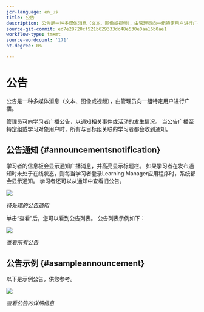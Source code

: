 ```yaml
---
jcr-language: en_us
title: 公告
description: 公告是一种多媒体消息（文本、图像或视频），由管理员向一组特定用户进行广播。
source-git-commit: ed7e28720cf521b629333dc48e530e0aa16b0ae1
workflow-type: tm+mt
source-wordcount: '171'
ht-degree: 0%

---
```




# 公告

公告是一种多媒体消息（文本、图像或视频），由管理员向一组特定用户进行广播。

管理员可向学习者广播公告，以通知相关事件或活动的发生情况。 当公告广播至特定组或学习对象用户时，所有与目标组关联的学习者都会收到通知。

## 公告通知 {#announcementsnotification}

学习者的信息板会显示通知广播消息，并高亮显示标题栏。 如果学习者在发布通知时未处于在线状态，则每当学习者登录Learning Manager应用程序时，系统都会显示通知。 学习者还可以从通知中查看旧公告。

![](assets/pending-announcements.png)

*待处理的公告通知*

单击“查看”后，您可以看到公告列表。 公告列表示例如下：

![](assets/learner-announcements-list.png)

*查看所有公告*

## 公告示例 {#asampleannouncement}

以下是示例公告，供您参考。

![](assets/announcement-details.png)

*查看公告的详细信息*

